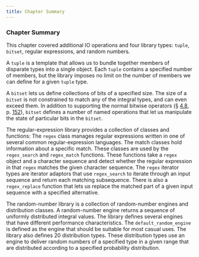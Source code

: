 ```yaml
---
title: Chapter Summary
---
```


<h3 id="filepos4838677"><a id="filepos4838710"></a>Chapter Summary</h3>
<p>This chapter covered additional IO operations and four library types: <code>tuple</code>, <code>bitset</code>, regular expressions, and random numbers.</p>
<p>A <code>tuple</code> is a template that allows us to bundle together members of disparate types into a single object. Each <code>tuple</code> contains a specified number of members, but the library imposes no limit on the number of members we can define for a given <code>tuple</code> type.</p>
<p>A <code>bitset</code> lets us define collections of bits of a specified size. The size of a <code>bitset</code> is not constrained to match any of the integral types, and can even exceed them. In addition to supporting the normal bitwise operators (§ <a href="046-4.8._the_bitwise_operators.html#filepos1120642">4.8</a>, p. <a href="046-4.8._the_bitwise_operators.html#filepos1120642">152</a>), <code>bitset</code> defines a number of named operations that let us manipulate the state of particular bits in the <code>bitset</code>.</p>
<p>The regular-expression library provides a collection of classes and functions: The <code>regex</code> class manages regular expressions written in one of several common regular-expression languages. The match classes hold information about a specific match. These classes are used by the <code>regex_search</code> and <code>regex_match</code> functions. These functions take a <code>regex</code> object and a character sequence and detect whether the regular expression in that <code>regex</code> matches the given character sequence. The <code>regex</code> iterator types are iterator adaptors that use <code>regex_search</code> to iterate through an input sequence and return each matching subsequence. There is also a <code>regex_replace</code> function that lets us replace the matched part of a given input sequence with a specified alternative.</p>
<p>The random-number library is a collection of random-number engines and distribution classes. A random-number engine returns a sequence of uniformly distributed integral values. The library defines several engines that have different performance characteristics. The <code>default_random_engine</code> is defined as the engine that should be suitable for most casual uses. The library also defines 20 distribution types. These distribution types use an engine to deliver random numbers of a specified type in a given range that are distributed according to a specified probability distribution.</p>
